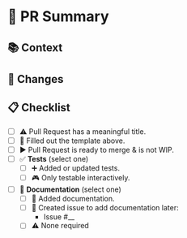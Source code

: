 # :memo: PR Summary

<!--
Include a brief synopsis of the changes in this section, just outside these comment blocks.
If this Pull Request resolves an outstanding issue, please mention this in the body of the pull request, in one of the following formats, referencing the issue number directly:

Fixes #999
Resolves #999

For more alternatives, see: https://help.github.com/en/articles/closing-issues-using-keywords
-->

## :books: Context

<!--
Detail the context of the PR, any particularly relevant discussions in related issues (linking to comments where appropriate), and the general reason the PR is being submitted / what the goal is.
-->

## :wrench: Changes

<!--
List any and all changes here, in bullet point form.
-->

## :clipboard: Checklist

+ [ ] :warning: Pull Request has a meaningful title.
+ [ ] :memo: Filled out the template above.
+ [ ] :arrow_forward: Pull Request is ready to merge & is not WIP.
+ [ ] :white_check_mark: **Tests** (select one)
  + [ ] :heavy_plus_sign: Added or updated tests.
  + [ ] :video_game: Only testable interactively.

+ [ ] :book: **Documentation** (select one)
  + [ ] :page_facing_up: Added documentation.
  + [ ] :bookmark: Created issue to add documentation later:
    + Issue #__
  + [ ] :warning: None required
